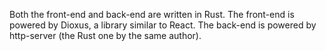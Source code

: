 Both the front-end and back-end are written in Rust. The front-end is powered by Dioxus, a library similar to React. The back-end is powered by http-server (the Rust one by the same author).
